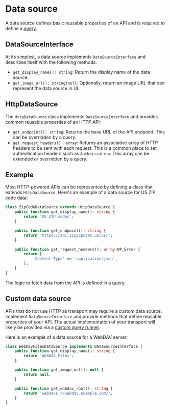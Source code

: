 # Data source

A data source defines basic reusable properties of an API and is required to define a [query](query.md).

## DataSourceInterface

At its simplest, a data source implements `DataSourceInterface` and describes itself with the following methods:

- `get_display_name(): string`: Return the display name of the data source.
- `get_image_url(): string|null`: Optionally, return an image URL that can represent the data source in UI.

## HttpDataSource

The `HttpDataSource` class implements `DataSourceInterface` and provides common reusable properties of an HTTP API:

- `get_endpoint(): string`: Returns the base URL of the API endpoint. This can be overridden by a query.
- `get_request_headers(): array`: Returns an associative array of HTTP headers to be sent with each request. This is a common place to set authentication headers such as `Authorization`. This array can be extended or overridden by a query.

## Example

Most HTTP-powered APIs can be represented by defining a class that extends `HttpDataSource`. Here's an example of a data source for US ZIP code data:

```php
class ZipCodeDataSource extends HttpDataSource {
	public function get_display_name(): string {
		return 'US ZIP codes';
	}

	public function get_endpoint(): string {
		return 'https://api.zippopotam.us/us/';
	}

	public function get_request_headers(): array|WP_Error {
		return [
			'Content-Type' => 'application/json',
		];
	}
}
```

The logic to fetch data from the API is defined in a [query](query.md).

## Custom data source

APIs that do not use HTTP as transport may require a custom data source. Implement `DataSourceInterface` and provide methods that define reusable properties of your API. The actual implementation of your transport will likely be provided via a [custom query runner](./query-runner.md).

Here is an example of a data source for a WebDAV server:

```php
class WebDavFilesDataSource implements DataSourceInterface {
	public function get_display_name(): string {
		return 'WebDAV Files';
	}

	public function get_image_url(): null {
		return null;
	}

	public function get_webdav_root(): string {
		return 'webdavs://webdav.example.com/';
	}
}
```
